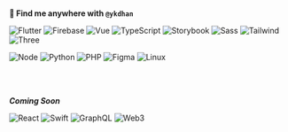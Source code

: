 <br/>

**👋 Find me anywhere with `@ykdhan`**

![Flutter](https://img.shields.io/badge/Flutter-61c9f9?style=flat&logo=flutter&logoColor=white)
![Firebase](https://img.shields.io/badge/Firebase-FFCA28?style=flat&logo=firebase&logoColor=black)
![Vue](https://img.shields.io/badge/Vue-41b883?style=flat&logo=vuedotjs&logoColor=white)
![TypeScript](https://img.shields.io/badge/TypeScript-3178C6?style=flat&logo=typescript&logoColor=white)
![Storybook](https://img.shields.io/badge/Storybook-FF4785?style=flat&logo=storybook&logoColor=white)
![Sass](https://img.shields.io/badge/Sass-CC6699?style=flat&logo=sass&logoColor=white)
![Tailwind](https://img.shields.io/badge/Tailwind-06B6D4?style=flat&logo=tailwindcss&logoColor=white)
![Three](https://img.shields.io/badge/Three-000000?style=flat&logo=threedotjs&logoColor=white)

![Node](https://img.shields.io/badge/Node-339933?style=flat&logo=nodedotjs&logoColor=white)
![Python](https://img.shields.io/badge/Python-3776AB?style=flat&logo=python&logoColor=white)
![PHP](https://img.shields.io/badge/PHP-777BB4?style=flat&logo=php&logoColor=white)
![Figma](https://img.shields.io/badge/Figma-F24E1E?style=flat&logo=figma&logoColor=white)
![Linux](https://img.shields.io/badge/Linux-FCC624?style=flat&logo=linux&logoColor=black)

<br/><br/>

***Coming Soon***

![React](https://img.shields.io/badge/React-61DAFB?style=flat&logo=react&logoColor=black)
![Swift](https://img.shields.io/badge/Swift-F05138?style=flat&logo=swift&logoColor=white)
![GraphQL](https://img.shields.io/badge/GraphQL-E10098?style=flat&logo=graphql&logoColor=white)
![Web3](https://img.shields.io/badge/Web3-F16822?style=flat&logo=web3dotjs&logoColor=white)

<br/>

